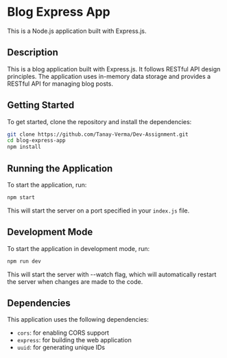 # Blog Express App

This is a Node.js application built with Express.js.

## Description

This is a blog application built with Express.js. It follows RESTful API design principles. The application uses in-memory data storage and provides a RESTful API for managing blog posts.

## Getting Started

To get started, clone the repository and install the dependencies:

```bash
git clone https://github.com/Tanay-Verma/Dev-Assignment.git
cd blog-express-app
npm install
```

## Running the Application

To start the application, run:

```bash
npm start
```

This will start the server on a port specified in your `index.js` file.

## Development Mode

To start the application in development mode, run:

```bash
npm run dev
```

This will start the server with --watch flag, which will automatically restart the server when changes are made to the code.

## Dependencies

This application uses the following dependencies:

* `cors`: for enabling CORS support
* `express`: for building the web application
* `uuid`: for generating unique IDs
